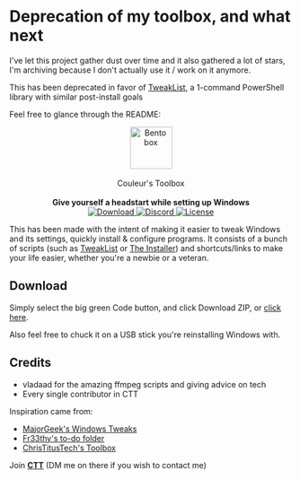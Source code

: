 # Deprecation of my toolbox, and what next

I've let this project gather dust over time and it also gathered a lot of stars, I'm archiving because I don't actually use it / work on it anymore.

This has been deprecated in favor of [TweakList](https://github.com/couleur-tweak-tips/TweakList), a 1-command PowerShell library with similar post-install goals

Feel free to glance through the README:

<p align="center">
<img align=center src="https://i.imgur.com/oeLgi3S.png" alt="Bento box" width="75" />
</br>
</br>
Couleur's Toolbox
</br>
</br>
<strong>Give yourself a headstart while setting up Windows</strong>
</br>
    <a href="https://github.com/couleurm/couleurstoolbox/archive/refs/heads/main.zip">
    <img src="https://img.shields.io/badge/Download-%20ZIP-green&?style=for-the-badge" alt="Download" />
    <a href="https://discord.com/invite/aPVMJy78Pa">
    <img src="https://img.shields.io/discord/774315187183288411?color=7389D8&labelColor=6A7EC2&label=Discord&logo=discord&logoColor=white&style=for-the-badge" alt="Discord" />
</a>
    <a href="https://github.com/couleurm/couleurstoolbox/blob/master/LICENSE.md">
    <img src="https://img.shields.io/github/license/couleurm/couleurstoolbox.svg?style=for-the-badge" alt="License" />
</a>
</p>

This has been made with the intent of making it easier to tweak Windows and its settings, quickly install & configure programs. It consists of a bunch of scripts (such as [TweakList](https://github.com/couleur-tweak-tips/TweakList) or [The Installer](https://github.com/couleur-tweak-tips/the-installer)) and shortcuts/links to make your life easier, whether you're a newbie or a veteran.

## Download

Simply select the big green Code button, and click Download ZIP, or [click here](https://github.com/couleurm/couleurstoolbox/archive/refs/heads/main.zip).


Also feel free to chuck it on a USB stick you're reinstalling Windows with.


## Credits

- vladaad for the amazing ffmpeg scripts and giving advice on tech
- Every single contributor in CTT

Inspiration came from:

- [MajorGeek's Windows Tweaks](https://github.com/MajorGeek/MajorGeeks-Windows-Tweaks)
- [Fr33thy's to-do folder](https://drive.google.com/drive/folders/1ocl1dZpyeRjgNGpmEIA-Ay4BJ8Jex_l1)
- [ChrisTitusTech's Toolbox](https://github.com/ChrisTitusTech/win10script)

Join [**CTT**](https://dsc.gg/ctt) (DM me on there if you wish to contact me)
